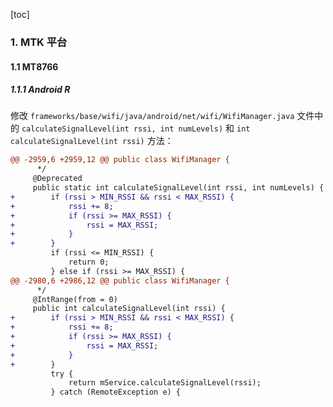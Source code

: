 [toc]

### 1. MTK 平台

#### 1.1 MT8766

##### 1.1.1 Android R

修改 `frameworks/base/wifi/java/android/net/wifi/WifiManager.java` 文件中的 `calculateSignalLevel(int rssi, int numLevels)` 和 `int calculateSignalLevel(int rssi)` 方法：

```diff
@@ -2959,6 +2959,12 @@ public class WifiManager {
      */
     @Deprecated
     public static int calculateSignalLevel(int rssi, int numLevels) {
+        if (rssi > MIN_RSSI && rssi < MAX_RSSI) {
+            rssi += 8;
+            if (rssi >= MAX_RSSI) {
+                rssi = MAX_RSSI;
+            }
+        }
         if (rssi <= MIN_RSSI) {
             return 0;
         } else if (rssi >= MAX_RSSI) {
@@ -2980,6 +2986,12 @@ public class WifiManager {
      */
     @IntRange(from = 0)
     public int calculateSignalLevel(int rssi) {
+        if (rssi > MIN_RSSI && rssi < MAX_RSSI) {
+            rssi += 8;
+            if (rssi >= MAX_RSSI) {
+                rssi = MAX_RSSI;
+            }
+        }
         try {
             return mService.calculateSignalLevel(rssi);
         } catch (RemoteException e) {
```

